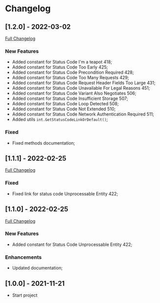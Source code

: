 # Changelog




## [1.2.0] - 2022-03-02
[Full Changelog](https://github.com/TechNobre/PowerUtils.Net.Primitives/compare/v1.1.1...v1.2.0)


### New Features

- Added constant for Status Code I'm a teapot 418;
- Added constant for Status Code Too Early 425;
- Added constant for Status Code Precondition Required 428;
- Added constant for Status Code Too Many Requests 429;
- Added constant for Status Code Request Header Fields Too Large 431;
- Added constant for Status Code Unavailable For Legal Reasons 451;
- Added constant for Status Code Variant Also Negotiates 506;
- Added constant for Status Code Insufficient Storage 507;
- Added constant for Status Code Loop Detected 508;
- Added constant for Status Code Not Extended 510;
- Added constant for Status Code Network Authentication Required 511;
- Added utils `int.GetStatusCodeLinkOrDefault()`;


### Fixed

- Fixed methods documentation;




## [1.1.1] - 2022-02-25
[Full Changelog](https://github.com/TechNobre/PowerUtils.Net.Primitives/compare/v1.1.0...v1.1.1)


### Fixed

- Fixed link for status code Unprocessable Entity 422;




## [1.1.0] - 2022-02-25
[Full Changelog](https://github.com/TechNobre/PowerUtils.Net.Primitives/compare/v1.0.0...v1.1.0)


### New Features

- Added constant for Status Code Unprocessable Entity 422;


### Enhancements

- Updated documentation;




## [1.0.0] - 2021-11-21

- Start project
